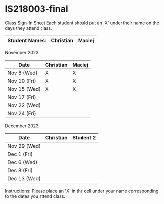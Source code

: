 # IS218003-final

Class Sign-In Sheet
Each student should put an 'X' under their name on the days they attend class.

Student Names:    | Christian |   Maciej  |
------------------|-----------|-----------|

November 2023

| Date        | Christian |   Maciej  |
|-------------|-----------|-----------|
| Nov 8 (Wed) |     X     |      X    |
| Nov 10 (Fri)|     X     |      X    |
| Nov 15 (Wed)|     X     |      X    |
| Nov 17 (Fri)|           |           |
| Nov 22 (Wed)|           |           |<!-- Skipped for Thanksgiving -->
| Nov 24 (Fri)|           |           |<!-- Skipped for Thanksgiving -->

December 2023

| Date        | Christian | Student 2 |
|-------------|-----------|-----------|
| Nov 29 (Wed)|           |           |
| Dec 1 (Fri) |           |           |
| Dec 6 (Wed) |           |           |
| Dec 8 (Fri) |           |           |
| Dec 13 (Wed)|           |           |

Instructions: Please place an 'X' in the cell under your name corresponding to the dates you attend class.
